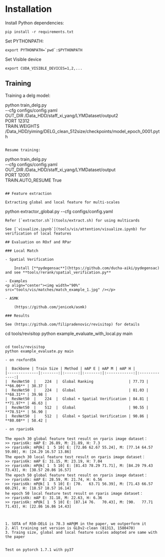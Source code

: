 # Installation

Install Python dependencies:

```
pip install -r requirements.txt
```

Set PYTHONPATH:

```
export PYTHONPATH=`pwd`:$PYTHONPATH
```

Set Visible device

```
export CUDA_VISIBLE_DEVICES=1,2,...
```

## Training

Training a delg model:

python train_delg.py \
    --cfg configs/config.yaml \
    OUT_DIR /Data_HDD/staff_xi_yang/LYMDataset/output2 \
    PORT 12312 \
    TRAIN.WEIGHTS /Data_HDD/yiming/DELG_clean_512size/checkpoints/model_epoch_0001.pyth
```

Resume training: 

```
python train_delg.py \
    --cfg configs/config.yaml \
    OUT_DIR /Data_HDD/staff_xi_yang/LYMDataset/output \
    PORT 12001 \
    TRAIN.AUTO_RESUME True
```

## Feature extraction

Extracting global and local feature for multi-scales
```
python extractor_global.py --cfg configs/config.yaml
```
Refer [`extractor.sh`](tools/extract.sh) for using multicards

See [`visualize.ipynb`](tools/vis/attention/visualize.ipynb) for verification of local features

## Evaluation on ROxf and RPar

### Local Match

- Spatial Verification

    Install [**pydegensac**](https://github.com/ducha-aiki/pydegensac) and see **tools/rerank/spatial_verification.py**

- Examples
<p align="center"><img width="90%" src="tools/vis/matches/match_example_1.jpg" /></p>

- ASMK
    
    (https://github.com/jenicek/asmk)

### Results 

See (https://github.com/filipradenovic/revisitop) for details

```
cd tools/revisitop
python example_evaluate_with_local.py main
```

cd tools/revisitop
python example_evaluate.py main

- on roxford5k

|  Backbone | Train Size | Method | mAP E | mAP M | mAP H |
|--------------|:-------:|:------:|:-------:|:------------:|:-------------:|
|  ResNet50  |    224  |  Global Ranking                | 77.73 | **66.06** | 38.37 |
|  ResNet50  |    224  |  Global                        | 81.03 | **68.31** | 39.98 |
|  ResNet50  |    224  |  Global + Spatial Verification | 84.81 | **71.97** | 46.63 |
|  ResNet50  |    512  |  Global                        | 90.55 | **78.51** | 56.90 |
|  ResNet50  |    512  |  Global + Spatial Verification | 90.86 | **80.08** | 58.42 |

- on rparis6k

The epoch 30 global feature test result on rparis image dataset：
>> rparis6k: mAP E: 26.89, M: 21.89, H: 7.3
>> rparis6k: mP@k[ 1  5 10] E: [72.86 62.67 55.24], M: [77.14 64.57 59.00], H: [24.29 16.57 13.86]
The epoch 30 local feature test result on rparis image dataset：
>> rparis6k: mAP E: 31.15, M: 23.19, H: 7.04
>> rparis6k: mP@k[ 1  5 10] E: [81.43 78.29 71.71], M: [84.29 79.43 73.43], H: [38.57 20.86 16.57]
The epoch 50 global feature test result on rparis image dataset：
>> rparis6k: mAP E: 28.59, M: 21.74, H: 6.56
>> rparis6k: mP@k[ 1  5 10] E: [70.   63.71 56.39], M: [71.43 66.57 60.29], H: [18.57 18.57 16.14]
he epoch 50 local feature test result on rparis image dataset：
>> rparis6k: mAP E: 31.18, M: 22.63, H: 6.36
>> rparis6k: mP@k[ 1  5 10] E: [87.14 76.   70.43], M: [90.   77.71 71.43], H: [22.86 16.86 14.43]



1. SOTA of R50-DELG is 78.3 mAP@M in the paper, we outperform it
2. All training set version is GLDv2-clean (81313, 1580470)
3. Traing size, global and local feature scales adopted are same with the paper


Test on pytorch 1.7.1 with py37
